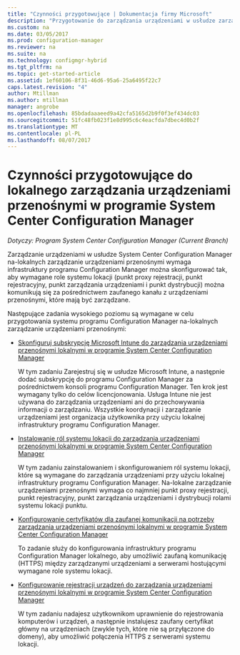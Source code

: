 ```yaml
---
title: "Czynności przygotowujące | Dokumentacja firmy Microsoft"
description: "Przygotowanie do zarządzania urządzeniami w usłudze zarządzania urządzeniami przenośnymi lokalnymi w programie System Center Configuration Manager."
ms.custom: na
ms.date: 03/05/2017
ms.prod: configuration-manager
ms.reviewer: na
ms.suite: na
ms.technology: configmgr-hybrid
ms.tgt_pltfrm: na
ms.topic: get-started-article
ms.assetid: 1ef60106-8f31-46d6-95a6-25a6495f22c7
caps.latest.revision: "4"
author: Mtillman
ms.author: mtillman
manager: angrobe
ms.openlocfilehash: 85bdadaaaeed9a42cfa5165d2b9f0f3ef434dc03
ms.sourcegitcommit: 51fc48fb023f1e8d995c6c4eacfda7dbec4d0b2f
ms.translationtype: MT
ms.contentlocale: pl-PL
ms.lasthandoff: 08/07/2017
---
```

# <a name="preparation-steps-for-on-premises-mobile-device-management-in-system-center-configuration-manager"></a>Czynności przygotowujące do lokalnego zarządzania urządzeniami przenośnymi w programie System Center Configuration Manager

*Dotyczy: Program System Center Configuration Manager (Current Branch)*

Zarządzanie urządzeniami w usłudze System Center Configuration Manager na\-lokalnych zarządzanie urządzeniami przenośnymi wymaga infrastruktury programu Configuration Manager można skonfigurować tak, aby wymagane role systemu lokacji (punkt proxy rejestracji, punkt rejestracyjny, punkt zarządzania urządzeniami i punkt dystrybucji) można komunikują się za pośrednictwem zaufanego kanału z urządzeniami przenośnymi, które mają być zarządzane.  

 Następujące zadania wysokiego poziomu są wymagane w celu przygotowania systemu programu Configuration Manager na\-lokalnych zarządzanie urządzeniami przenośnymi:  

-   [Skonfiguruj subskrypcję Microsoft Intune do zarządzania urządzeniami przenośnymi lokalnymi w programie System Center Configuration Manager](../../mdm/get-started/set-up-intune-subscription-on-premises-mdm.md)  

     W tym zadaniu Zarejestruj się w usłudze Microsoft Intune, a następnie dodać subskrypcję do programu Configuration Manager za pośrednictwem konsoli programu Configuration Manager. Ten krok jest wymagany tylko do celów licencjonowania. Usługa Intune nie jest używana do zarządzania urządzeniami ani do przechowywania informacji o zarządzaniu. Wszystkie koordynacji i zarządzanie urządzeniami jest organizacja użytkownika przy użyciu lokalnej infrastruktury programu Configuration Manager.  

-   [Instalowanie ról systemu lokacji do zarządzania urządzeniami przenośnymi lokalnymi w programie System Center Configuration Manager](../../mdm/get-started/install-site-system-roles-for-on-premises-mdm.md)  

     W tym zadaniu zainstalowaniem i skonfigurowaniem ról systemu lokacji, które są wymagane do zarządzania urządzeniami przy użyciu lokalnej infrastruktury programu Configuration Manager. Na\-lokalne zarządzanie urządzeniami przenośnymi wymaga co najmniej punkt proxy rejestracji, punkt rejestracyjny, punkt zarządzania urządzeniami i dystrybucji rolami systemu lokacji punktu.  

-   [Konfigurowanie certyfikatów dla zaufanej komunikacji na potrzeby zarządzania urządzeniami przenośnymi lokalnymi w programie System Center Configuration Manager](../../mdm/get-started/set-up-certificates-on-premises-mdm.md)  

     To zadanie służy do konfigurowania infrastruktury programu Configuration Manager lokalnego, aby umożliwić zaufaną komunikację (HTTPS) między zarządzanymi urządzeniami a serwerami hostującymi wymagane role systemu lokacji.  

-   [Konfigurowanie rejestracji urządzeń do zarządzania urządzeniami przenośnymi lokalnymi w programie System Center Configuration Manager](../../mdm/get-started/set-up-device-enrollment-on-premises-mdm.md)  

     W tym zadaniu nadajesz użytkownikom uprawnienie do rejestrowania komputerów i urządzeń, a następnie instalujesz zaufany certyfikat główny na urządzeniach (zwykle tych, które nie są przyłączone do domeny), aby umożliwić połączenia HTTPS z serwerami systemu lokacji.  
